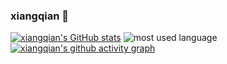 ### xiangqian 👋

<!--
**xiangqian122/xiangqian122** is a ✨ _special_ ✨ repository because its `README.md` (this file) appears on your GitHub profile.

Here are some ideas to get you started:

- 🔭 I’m currently working on ...
- 🌱 I’m currently learning ...
- 👯 I’m looking to collaborate on ...
- 🤔 I’m looking for help with ...
- 💬 Ask me about ...
- 📫 How to reach me: ...
- 😄 Pronouns: ...
- ⚡ Fun fact: ...

-->
[![xiangqian's GitHub stats](https://github-readme-stats.vercel.app/api?username=xiangqian122&show_icons=true)](https://github.com/anuraghazra/github-readme-stats)
![most used language](https://github-readme-stats.vercel.app/api/top-langs/?username=xiangqian122&theme=dark&layout=compact)
[![xiangqian's github activity graph](https://github-readme-activity-graph.cyclic.app/graph?username=xiangqian122&theme=react)](https://github.com/ashutosh00710/github-readme-activity-graph)
<!--![B站](https://stats.justsong.cn/api/bilibili/?id=472735850&theme=light&lang=zh-CN)-->
